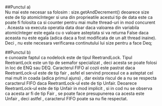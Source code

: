 ##Punctul a) <br/>
	Nu mai este necesar sa folosim : size.getAndDecrement() deoarece size este de tip atomicInteger si una din proprieatile acestui tip de data este ca poate fi folosita ca si counter pentru mai multe thread-uri in mod concurent . Aceasta va executa operatia data doar daca valoarea din variabila atomicInteger este egala cu o valoare asteptata si va returna False daca aceasta nu este egala (adica daca a fost modificata de un alt thread inaine). Deci , nu este necesara verificarea continutului lui size pentru a face Deq;


##Punctul b) <br/>
	e cunoaste faptul ca nodelock este de tipul ReetrandLock. Tipul ReetrantLock este un tip de semafor specializat , deci acesta se poate folosi in loc de ENQ sau DEQ. Caracterul FIFO al cozii este pastrat daca ReetrantLock-ul este de tip fair , asfel el servind procesul ce a asteptat cel mai mult in coada (adica primul ajuns) , dar exista riscul de a nu se respecta caracterul FIFO daca ReetrantLock-ul este de tip Unfair. Deoarece ReetrantLock-ul este de tip Unfair in mod implicit , si in cod nu se observa ca acesta ar fi de tip Fair , se poate face presupunerea ca acesta este Unfair , deci astfel , caracterul FIFO poate sa nu fie respectat.
